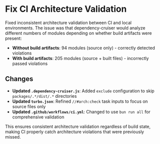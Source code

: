 ---
---

# Fix CI Architecture Validation

Fixed inconsistent architecture validation between CI and local environments. The issue was that dependency-cruiser would analyze different numbers of modules depending on whether build artifacts were present:

- **Without build artifacts**: 94 modules (source only) - correctly detected violations
- **With build artifacts**: 205 modules (source + built files) - incorrectly passed violations

## Changes

- **Updated `.dependency-cruiser.js`**: Added `exclude` configuration to skip `packages/.*/dist/.*` directories
- **Updated `turbo.json`**: Refined `//#arch:check` task inputs to focus on source files only
- **Updated `.github/workflows/ci.yml`**: Changed to use `bun run all` for comprehensive validation

This ensures consistent architecture validation regardless of build state, making CI properly catch architecture violations that were previously missed.
